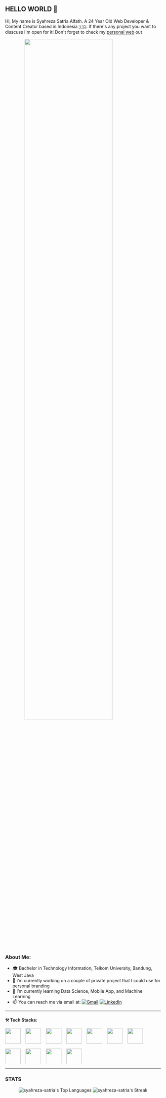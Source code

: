 ## HELLO WORLD 👋

Hi, My name is Syahreza Satria Alfath. A 24 Year Old Web Developer & Content Creator based in Indonesia 🇮🇩. If there's any project you want to disscuss i'm open for it! Don't forget to check my [personal web](https://syahrezasatria.com) out

<img src="https://media1.tenor.com/m/Cf2khe-6B04AAAAd/shikanoko-nokonoko-koshitantan-torako-koshi.gif" style="width:75%; display:flex; margin-left:auto; margin-right:auto; margin-top:8px; margin-bottom:8px">

### About Me:

- 🎓 Bachelor in Technology Information, Telkom University, Bandung, West Java
- 🔭 I’m currently working on a couple of private project that I could use for personal branding
- 🌱 I’m currently learning Data Science, Mobile App, and Machine Learning
- 📫 You can reach me via email at: [![Gmail](https://img.shields.io/badge/gmail-DB4437?style=for-the-badge&logo=gmail&logoColor=white)](mailto:satriaeza221@gmail.com) [![LinkedIn](https://img.shields.io/badge/LinkedIn-0077B5?style=for-the-badge&logo=linkedin&logoColor=white)](https://www.linkedin.com/in/syahreza-satria-alfath/)

---

#### ⚒️ Tech Stacks:

<div style="display:flex; gap:16px; align-items: center; flex-wrap:wrap">
    <img src="https://cdn.worldvectorlogo.com/logos/html-1.svg" height="50">
    <img src="https://cdn.worldvectorlogo.com/logos/css-3.svg" height="50">
    <img src="https://cdn.worldvectorlogo.com/logos/javascript-r.svg" height="50">
    <img src="https://imgs.search.brave.com/bEkTo-Yx5rgPUbJxBW0z_pma_44oNigDxHyC687dOAY/rs:fit:860:0:0:0/g:ce/aHR0cHM6Ly91cGxv/YWQud2lraW1lZGlh/Lm9yZy93aWtpcGVk/aWEvY29tbW9ucy8y/LzI3L1BIUC1sb2dv/LnN2Zw" width="50">
    <img src="https://upload.wikimedia.org/wikipedia/commons/thumb/b/b2/Bootstrap_logo.svg/640px-Bootstrap_logo.svg.png" height="50">
    <img src="https://www.svgrepo.com/show/374118/tailwind.svg" height="50">
    <img src="https://upload.wikimedia.org/wikipedia/commons/thumb/9/9a/Laravel.svg/1280px-Laravel.svg.png?20190820171151" height="50">
    <img src="https://cdn.worldvectorlogo.com/logos/mysql-3.svg" height="50">
    <img src="https://cdn.worldvectorlogo.com/logos/figma-icon.svg" height="50">
    <img src="https://cdn.worldvectorlogo.com/logos/adobe-photoshop-lightroom-cc-icon.svg" height="50">
    <img src="https://cdn.worldvectorlogo.com/logos/adobe-photoshop-2.svg" height="50">
</div>

---

<h3 class="text-center">STATS</h3>

<div align="center">
  
  ![syahreza-satria's Top Languages](https://github-readme-stats.vercel.app/api/top-langs/?username=syahreza-satria&theme=default&show_icons=true&hide_border=true&layout=compact)
  ![syahreza-satria's Streak](https://github-readme-streak-stats.herokuapp.com/?user=syahreza-satria&theme=default&hide_border=true)

</div>
